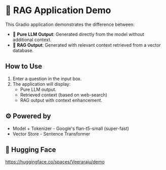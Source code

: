 # 🤖 RAG Application Demo

This Gradio application demonstrates the difference between:

- 🎯 **Pure LLM Output**: Generated directly from the model without additional context.
- 🧠 **RAG Output**: Generated with relevant context retrieved from a vector database.

## How to Use

1. Enter a question in the input box.
2. The application will display:
   - Pure LLM output.
   - Retrieved context (based on web-search)
   - RAG output with context enhancement.

## ⚙️ Powered by

- Model + Tokenizer - Google's flan-t5-small (super-fast)
- Vector Store - Sentence Transformer

## 🤗 Hugging Face

https://huggingface.co/spaces/Veeraraju/demo
